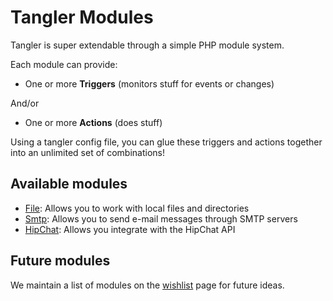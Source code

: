 # Tangler Modules

Tangler is super extendable through a simple PHP module system. 

Each module can provide:

* One or more **Triggers** (monitors stuff for events or changes)

And/or

* One or more **Actions** (does stuff)

Using a tangler config file, you can glue these triggers and actions together into an unlimited set of combinations!

## Available modules

* [File](module-file): Allows you to work with local files and directories
* [Smtp](module-smtp): Allows you to send e-mail messages through SMTP servers
* [HipChat](module-hipchat): Allows you integrate with the HipChat API

## Future modules

We maintain a list of modules on the [wishlist](/wishlist) page for future ideas.